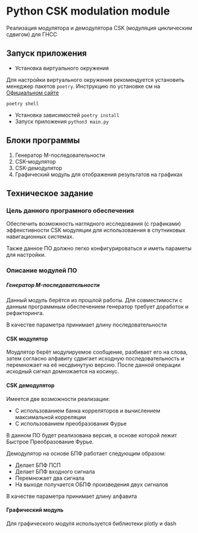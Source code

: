 # Python CSK modulation module

Реализация модулятора и демодулятора CSK (модуляция циклическим сдвигом) для ГНСС

## Запуск приложения
- Установка виртуального окружения

Для настройки виртуального окружения рекомендуется установить менеджер пакетов
`poetry`. Инструкцию по установке см на [Официальном сайте](https://python-poetry.org/docs/#installing-with-the-official-installer)

```
poetry shell
```
- Установка зависимостей `poetry install`
- Запуск приложения `python3 main.py`

## Блоки программы
1. Генератор M-последовательности
2. CSK-модулятор
3. CSK-демодулятор
4. Графический модуль для отображения результатов на графиках

## Техническое задание

### Цель данного програмного обеспечения

Обеспечить возможность наглядного исследования (с графиками) эффекстивности
CSK модуляции для использоваения в спутниковых навигационных системах.

Также данное ПО должно легко конфигурироваться и иметь параметы для настройки.

### Описание модулей ПО

##### Генератор M-последовательности
Данный модуль берётся из прошлой работы. Для совместимости с данным
программным обеспечением генератор требует доработок и рефакторинга.

В качестве параметра принимает длину последовательности

#### CSK модулятор
Моудлятор берёт модулируемое сообщение, разбивает его на слова, затем
согласно алфавиту сдвигает исходную последовательность и перемножает на её
несдвинутую версию. После данной операции исходный сигнал домножается на косинус.

#### CSK демодулятор
Имеется две возможности реализации:
- С использованием банка корреляторов и вычислением максимальной корреляции
- С использованием преобразования Фурье

В данном ПО будет реализована версия, в основе которой лежит Быстрое Преобразование
Фурье.

Демодулятор на основе БПФ работает следующим образом:
- Делает БПФ ПСП
- Делает БПФ входного сигнала
- Перемножает два сигнала
- На выходе получается ОБПФ произведения двух сигналов

В качестве параметра принимает длину алфавита

#### Графический модуль
Для графического модуля используется библиотеки plotly и dash
